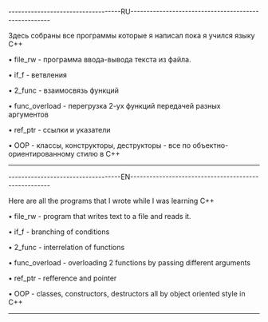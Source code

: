 -----------------------------------RU-----------------------------------------------------

Здесь собраны все программы которые я написал пока я учился языку C++

• file_rw - программа ввода-вывода текста из файла.

• if_f - ветвления

• 2_func - взаимосвязь функций

• func_overload - перегрузка 2-ух функций передачей разных аргументов

• ref_ptr - ссылки и указатели

• OOP - классы, конструкторы, деструкторы - все по объектно-ориентированному стилю в C++

------------------------------------------------------------------------------------------
-----------------------------------EN-----------------------------------------------------

Here are all the programs that I wrote while I was learning C++

• file_rw - program that writes text to a file and reads it.

• if_f - branching of conditions 

• 2_func - interrelation of functions

• func_overload - overloading 2 functions by passing different arguments

• ref_ptr - refference and pointer

• OOP - classes, constructors, destructors all by object oriented style in C++

------------------------------------------------------------------------------------------
